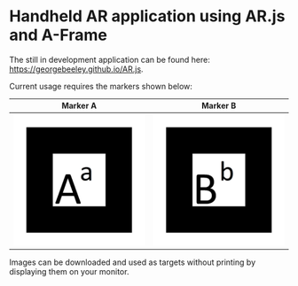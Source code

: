 # Handheld AR application using AR.js and A-Frame

The still in development application can be found here: https://georgebeeley.github.io/AR.js.

Current usage requires the markers shown below:

Marker A                   |  Marker B
:-------------------------:|:-------------------------:
![A](https://github.com/GeorgeBeeley/georgebeeley.github.io/blob/master/AR.js/images/marker_a.png)  | ![B](https://github.com/GeorgeBeeley/georgebeeley.github.io/blob/master/AR.js/images/marker_b.png)

Images can be downloaded and used as targets without printing by displaying them on your monitor.
